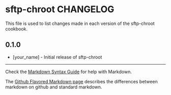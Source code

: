 sftp-chroot CHANGELOG
=====================

This file is used to list changes made in each version of the sftp-chroot cookbook.

0.1.0
-----
- [your_name] - Initial release of sftp-chroot

- - -
Check the [Markdown Syntax Guide](http://daringfireball.net/projects/markdown/syntax) for help with Markdown.

The [Github Flavored Markdown page](http://github.github.com/github-flavored-markdown/) describes the differences between markdown on github and standard markdown.
